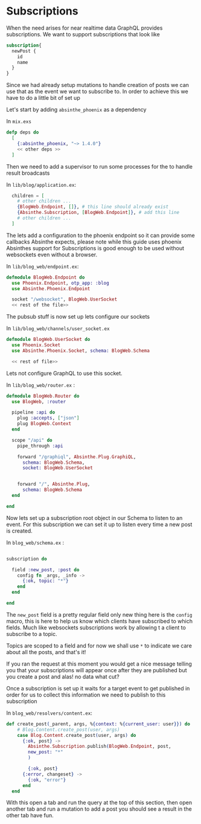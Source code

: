 # Subscriptions

When the need arises for near realtime data GraphQL provides subscriptions. We want to support subscriptions that look like


```graphql
subscription{
  newPost {
    id
    name
  }
}
```

Since we had already setup mutations to handle creation of posts we can use that as the event we want to subscribe to. In order to achieve this we have to do a little bit of set up


Let's start by adding `absinthe_phoenix` as a dependency

In `mix.exs`

```elixir
defp deps do
  [
    {:absinthe_phoenix, "~> 1.4.0"}
    << other deps >>
  ]
```

Then we need to add a supervisor to run some processes for the to handle result broadcasts

In `lib/blog/application.ex`:

```elixir
  children = [
    # other children ...
    {BlogWeb.Endpoint, []}, # this line should already exist
    {Absinthe.Subscription, [BlogWeb.Endpoint]}, # add this line
    # other children ...
  ]
```



The lets add a configuration to the phoenix endpoint so it can provide some callbacks Absinthe expects, please note while this guide uses phoenix Absinthes support for Subscriptions is good enough to be used without websockets even without a browser.

In `lib/blog_web/endpoint.ex`:


```elixir
defmodule BlogWeb.Endpoint do
  use Phoenix.Endpoint, otp_app: :blog
  use Absinthe.Phoenix.Endpoint

  socket "/websocket", BlogWeb.UserSocket
  << rest of the file>>
```

The pubsub stuff is now set up lets configure our sockets

In `lib/blog_web/channels/user_socket.ex`

``` elixir
defmodule BlogWeb.UserSocket do
  use Phoenix.Socket
  use Absinthe.Phoenix.Socket, schema: BlogWeb.Schema

  << rest of file>>
```

Lets not configure GraphQL to use this socket.

In `lib/blog_web/router.ex` :

```elixir
defmodule BlogWeb.Router do
  use BlogWeb, :router

  pipeline :api do
    plug :accepts, ["json"]
    plug BlogWeb.Context
  end

  scope "/api" do
    pipe_through :api

    forward "/graphiql", Absinthe.Plug.GraphiQL,
      schema: BlogWeb.Schema,
      socket: BlogWeb.UserSocket


    forward "/", Absinthe.Plug,
      schema: BlogWeb.Schema
  end

end
```


Now lets set up a subscription root object in our Schema to listen to an event. For this subscription we can set it up to listen every time a new post is created.


In `blog_web/schema.ex` :

```elixir

subscription do

  field :new_post, :post do
    config fn _args, _info ->
      {:ok, topic: "*"}
    end
  end

end
```

The `new_post` field is a pretty regular field only new thing here is the `config` macro, this is
here to help us know which clients have subscribed to which fields. Much like websockets subscriptions work by allowing t a client to subscribe to a topic.

Topics are scoped to a field and for now we shall use `*` to indicate we care about all the posts, and that's it!


If you ran the request at this moment you would get a nice message telling you that your subscriptions will appear once after they are published but you create a post and alas! no data what cut?

Once a subscription is set up it waits for a target event to get published in order for us to collect this information we need to publish to this subscription

In `blog_web/resolvers/content.ex`:

```elixir
def create_post(_parent, args, %{context: %{current_user: user}}) do
    # Blog.Content.create_post(user, args)
    case Blog.Content.create_post(user, args) do
      {:ok, post} ->
        Absinthe.Subscription.publish(BlogWeb.Endpoint, post,
        new_post: "*"
        )

        {:ok, post}
      {:error, changeset} ->
        {:ok, "error"}
      end
  end
```

With this open a tab and run the query at the top of this section, then open another tab and run a mutation to add a post you should see a result in the other tab have fun.

<img style="box-shadow: 0 0 6px #ccc;" src="assets/tutorial/graphiql_new_post_sub.png" alt=""/>
